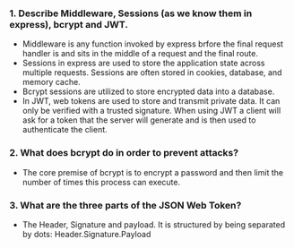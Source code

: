 <!-- Answers to the Short Answer Essay Questions go here -->
### 1. Describe Middleware, Sessions (as we know them in express), bcrypt and JWT.

- Middleware is any function invoked by express brfore the final request handler is and sits in the middle of a request and the final route.
- Sessions in express are used to store the application state across multiple requests. Sessions are often stored in cookies, database, and memory cache.
- Bcrypt sessions are utilized to store encrypted data into a database. 
- In JWT, web tokens are used to store and transmit private data. It can only be verified with a trusted signature. When using JWT a client will ask for a token that the server will generate and is then used to authenticate the client.

### 2. What does bcrypt do in order to prevent attacks?

- The core premise of bcrypt is to encrypt a password and then limit the number of times this process can execute. 

### 3. What are the three parts of the JSON Web Token?

- The Header, Signature and payload. It is structured by being separated by dots: Header.Signature.Payload


